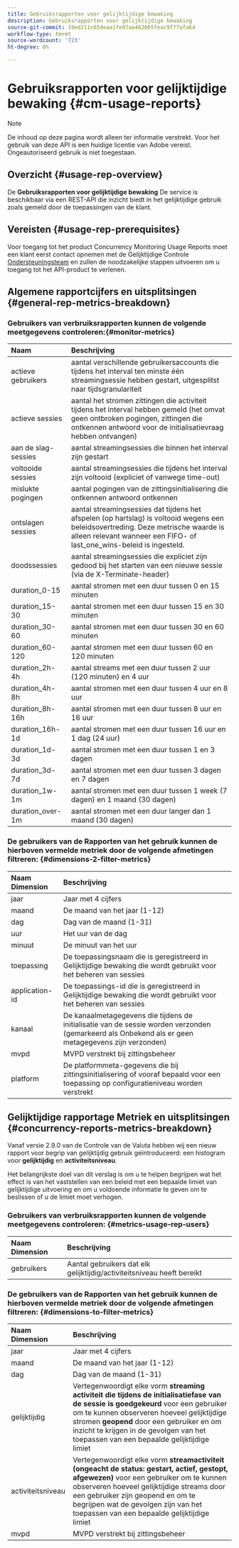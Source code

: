 ```yaml
---
title: Gebruiksrapporten voor gelijktijdige bewaking
description: Gebruiksrapporten voor gelijktijdige bewaking
source-git-commit: 19ed211c65deaa1fe97ae462065feac9f77afa64
workflow-type: tm+mt
source-wordcount: '723'
ht-degree: 0%

---
```



# Gebruiksrapporten voor gelijktijdige bewaking {#cm-usage-reports}

>[!NOTE]
>
>De inhoud op deze pagina wordt alleen ter informatie verstrekt. Voor het gebruik van deze API is een huidige licentie van Adobe vereist. Ongeautoriseerd gebruik is niet toegestaan.



## Overzicht {#usage-rep-overview}

De **Gebruiksrapporten voor gelijktijdige bewaking** De service is beschikbaar via een REST-API die inzicht biedt in het gelijktijdige gebruik zoals gemeld door de toepassingen van de klant.

## Vereisten {#usage-rep-prerequisites}

Voor toegang tot het product Concurrency Monitoring Usage Reports moet een klant eerst contact opnemen met de Gelijktijdige Controle [Ondersteuningsteam](mailto:tve-support@adobe.com) en zullen de noodzakelijke stappen uitvoeren om u toegang tot het API-product te verlenen.

## Algemene rapportcijfers en uitsplitsingen {#general-rep-metrics-breakdown}

### Gebruikers van verbruiksrapporten kunnen de volgende meetgegevens controleren:{#monitor-metrics}

| Naam | Beschrijving |
|:---|:---|
| actieve gebruikers | aantal verschillende gebruikersaccounts die tijdens het interval ten minste één streamingsessie hebben gestart, uitgesplitst naar tijdsgranulariteit |
| actieve sessies | aantal het stromen zittingen die activiteit tijdens het interval hebben gemeld (het omvat geen ontbroken pogingen, zittingen die ontkennen antwoord voor de initialisatievraag hebben ontvangen) |
| aan de slag-sessies | aantal streamingsessies die binnen het interval zijn gestart |
| voltooide sessies | aantal streamingsessies die tijdens het interval zijn voltooid (expliciet of vanwege time-out) |
| mislukte pogingen | aantal pogingen van de zittingsinitialisering die ontkennen antwoord ontkennen |
| ontslagen sessies | aantal streamingsessies dat tijdens het afspelen (op hartslag) is voltooid wegens een beleidsovertreding. Deze metrische waarde is alleen relevant wanneer een FIFO- of last_one_wins-beleid is ingesteld. |
| doodssessies | aantal streamingsessies die expliciet zijn gedood bij het starten van een nieuwe sessie (via de X-Terminate-header) |
| duration_0-15 | aantal stromen met een duur tussen 0 en 15 minuten |
| duration_15-30 | aantal stromen met een duur tussen 15 en 30 minuten |
| duration_30-60 | aantal stromen met een duur tussen 30 en 60 minuten |
| duration_60-120 | aantal stromen met een duur tussen 60 en 120 minuten |
| duration_2h-4h | aantal streams met een duur tussen 2 uur (120 minuten) en 4 uur |
| duration_4h-8h | aantal stromen met een duur tussen 4 uur en 8 uur |
| duration_8h-16h | aantal stromen met een duur tussen 8 uur en 16 uur |
| duration_16h-1d | aantal stromen met een duur tussen 16 uur en 1 dag (24 uur) |
| duration_1d-3d | aantal stromen met een duur tussen 1 en 3 dagen |
| duration_3d-7d | aantal stromen met een duur tussen 3 dagen en 7 dagen |
| duration_1w-1m | aantal stromen met een duur tussen 1 week (7 dagen) en 1 maand (30 dagen) |
| duration_over-1m | aantal stromen met een duur langer dan 1 maand (30 dagen) |

### De gebruikers van de Rapporten van het gebruik kunnen de hierboven vermelde metriek door de volgende afmetingen filtreren: {#dimensions-2-filter-metrics}

| Naam Dimension | Beschrijving |
|:---|:---|
| jaar | Jaar met 4 cijfers |
| maand | De maand van het jaar (1-12) |
| dag | Dag van de maand (1-31) |
| uur | Het uur van de dag |
| minuut | De minuut van het uur |
| toepassing | De toepassingsnaam die is geregistreerd in Gelijktijdige bewaking die wordt gebruikt voor het beheren van sessies |
| application-id | De toepassings-id die is geregistreerd in Gelijktijdige bewaking die wordt gebruikt voor het beheren van sessies |
| kanaal | De kanaalmetagegevens die tijdens de initialisatie van de sessie worden verzonden (gemarkeerd als Onbekend als er geen metagegevens zijn verzonden) |
| mvpd | MVPD verstrekt bij zittingsbeheer |
| platform | De platformmeta-gegevens die bij zittingsinitialisering of vooraf bepaald voor een toepassing op configuratieniveau worden verstrekt |

## Gelijktijdige rapportage Metriek en uitsplitsingen {#concurrency-reports-metrics-breakdown}

Vanaf versie 2.9.0 van de Controle van de Valuta hebben wij een nieuw rapport voor begrip van gelijktijdig gebruik geïntroduceerd: een histogram voor **gelijktijdig** en **activiteitsniveau**.

Het belangrijkste doel van dit verslag is om u te helpen begrijpen wat het effect is van het vaststellen van een beleid met een bepaalde limiet van gelijktijdige uitvoering en om u voldoende informatie te geven om te beslissen of u de limiet moet verhogen.

### Gebruikers van verbruiksrapporten kunnen de volgende meetgegevens controleren: {#metrics-usage-rep-users}

| Naam Dimension | Beschrijving |
|:---|:---|
| gebruikers | Aantal gebruikers dat elk gelijktijdig/activiteitsniveau heeft bereikt |

### De gebruikers van de Rapporten van het gebruik kunnen de hierboven vermelde metriek door de volgende afmetingen filtreren: {#dimensions-to-filter-metrics}

| Naam Dimension | Beschrijving |
|:---|:---|
| jaar | Jaar met 4 cijfers |
| maand | De maand van het jaar (1-12) |
| dag | Dag van de maand (1-31) |
| gelijktijdig | Vertegenwoordigt elke vorm **streaming activiteit die tijdens de initialisatiefase van de sessie is goedgekeurd** voor een gebruiker om te kunnen observeren hoeveel gelijktijdige stromen **geopend** door een gebruiker en om inzicht te krijgen in de gevolgen van het toepassen van een bepaalde gelijktijdige limiet |
| activiteitsniveau | Vertegenwoordigt elke vorm **streamactiviteit (ongeacht de status: gestart, actief, gestopt, afgewezen)** voor een gebruiker om te kunnen observeren hoeveel gelijktijdige streams door een gebruiker zijn geopend en om te begrijpen wat de gevolgen zijn van het toepassen van een bepaalde gelijktijdige limiet |
| mvpd | MVPD verstrekt bij zittingsbeheer |